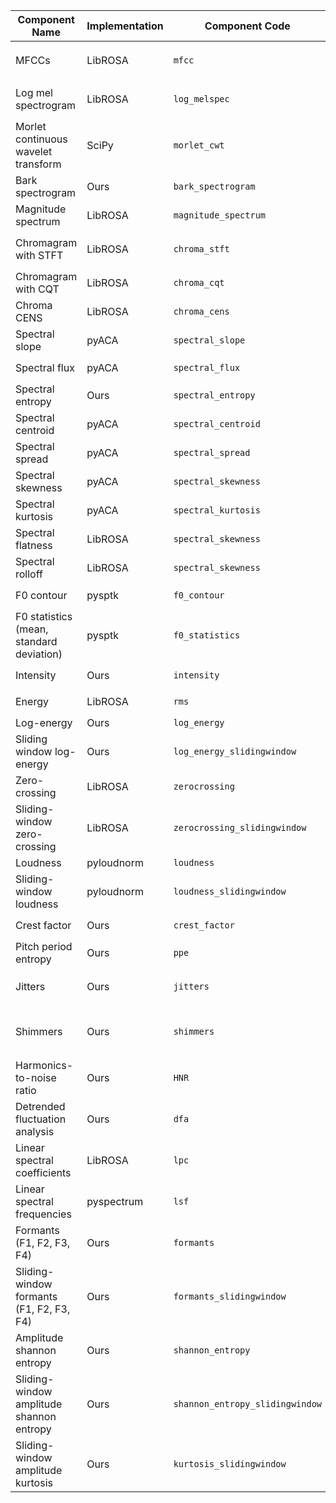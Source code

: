Component Name | Implementation | Component Code | Method Arguments
------------ | ------------- | ------------ | ------------  
MFCCs | LibROSA | `mfcc` |  `n_mfcc=13`, `n_fft_seconds=0.04`, `hop_length_seconds=0.01`
Log mel spectrogram | LibROSA | `log_melspec` | `n_mels=128`, `n_fft_seconds=0.04`, `hop_length_seconds=0.01`
Morlet continuous wavelet transform | SciPy | `morlet_cwt` | `widths=None`
Bark spectrogram | Ours | `bark_spectrogram` | `n_fft_seconds=0.04`, `hop_length_seconds=0.01`
Magnitude spectrum | LibROSA | `magnitude_spectrum` | `n_fft_seconds=0.04`, `hop_length_seconds=0.01`
Chromagram with STFT | LibROSA | `chroma_stft` | `n_fft_seconds=0.04`, `hop_length_seconds=0.01`, `n_chroma=12`
Chromagram with CQT | LibROSA | `chroma_cqt` | `hop_length_seconds=0.01`, `n_chroma=12`
Chroma CENS | LibROSA | `chroma_cens` | `hop_length_seconds=0.01`, `n_chroma=12`
Spectral slope | pyACA | `spectral_slope` | `n_fft_seconds=0.04`, `hop_length_seconds=0.01`
Spectral flux | pyACA | `spectral_flux` | `n_fft_seconds=0.04`, `hop_length_seconds=0.01`
Spectral entropy | Ours | `spectral_entropy` | `n_fft_seconds=0.04`, `hop_length_seconds=0.01`
Spectral centroid | pyACA | `spectral_centroid` | `n_fft_seconds=0.04`, `hop_length_seconds=0.01`
Spectral spread | pyACA | `spectral_spread` | `n_fft_seconds=0.04`, `hop_length_seconds=0.01`
Spectral skewness | pyACA | `spectral_skewness` | `n_fft_seconds=0.04`, `hop_length_seconds=0.01`
Spectral kurtosis | pyACA | `spectral_kurtosis` | `n_fft_seconds=0.04`, `hop_length_seconds=0.01`
Spectral flatness | LibROSA | `spectral_skewness` | `n_fft_seconds=0.04`, `hop_length_seconds=0.01`
Spectral rolloff | LibROSA | `spectral_skewness` | `n_fft_seconds=0.04`, `hop_length_seconds=0.01`
F0 contour | pysptk | `f0_contour` | `hop_length_seconds=0.01`, `method='swipe'`
F0 statistics (mean, standard deviation) | pysptk | `f0_statistics` | `hop_length_seconds=0.01`, `method='swipe'`
Intensity | Ours | `intensity` | `frame_length_seconds=0.04`, `hop_length_seconds=0.01`
Energy | LibROSA | `rms` | `frame_length_seconds=0.04`, `hop_length_seconds=0.01`
Log-energy | Ours | `log_energy` | None
Sliding window log-energy | Ours | `log_energy_slidingwindow` | `frame_length_seconds=0.04`, `hop_length_seconds=0.01`
Zero-crossing | LibROSA | `zerocrossing` | None
Sliding-window zero-crossing | LibROSA | `zerocrossing_slidingwindow` | `frame_length_seconds=0.04`, `hop_length_seconds=0.01`
Loudness | pyloudnorm | `loudness` | None
Sliding-window loudness | pyloudnorm | `loudness_slidingwindow` | `frame_length_seconds=1`, `hop_length_seconds=0.25`
Crest factor | Ours | `crest_factor` | `frame_length_seconds=0.04`, `hop_length_seconds=0.01`
Pitch period entropy | Ours | `ppe` | None
Jitters | Ours | `jitters` | `p_floor=0.0001`, `p_ceil=0.02`, `max_p_factor=1.3`
Shimmers | Ours | `shimmers` | `max_a_factor=1.6`, `p_floor=0.0001`, `p_ceil=0.02`, `max_p_factor=1.3`
Harmonics-to-noise ratio | Ours | `HNR` | None
Detrended fluctuation analysis | Ours | `dfa` | `window_lengths=[64, 128, 256, 512, 1024, 2048, 4096]`
Linear spectral coefficients | LibROSA | `lpc` | `order=4`, `return_np_array=False`
Linear spectral frequencies | pyspectrum | `lsf` | `order=4`, `return_np_array=False`
Formants (F1, F2, F3, F4) | Ours | `formants` | None
Sliding-window formants (F1, F2, F3, F4) | Ours | `formants_slidingwindow` | `frame_length_seconds=0.04`, `hop_length_seconds=0.01`
Amplitude shannon entropy | Ours | `shannon_entropy` | `frame_length_seconds=0.04`, `hop_length_seconds=0.01`
Sliding-window amplitude shannon entropy | Ours | `shannon_entropy_slidingwindow` | `frame_length_seconds=0.04`, `hop_length_seconds=0.01`
Sliding-window amplitude kurtosis | Ours | `kurtosis_slidingwindow` | `frame_length_seconds=0.04`, `hop_length_seconds=0.01`
